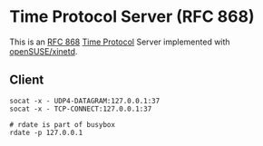 # Time Protocol Server (RFC 868)

This is an [RFC 868](https://datatracker.ietf.org/doc/html/rfc868/) [Time Protocol](https://en.wikipedia.org/wiki/Time_Protocol) Server implemented with [openSUSE/xinetd](https://github.com/openSUSE/xinetd).

## Client

```
socat -x - UDP4-DATAGRAM:127.0.0.1:37
socat -x - TCP-CONNECT:127.0.0.1:37

# rdate is part of busybox
rdate -p 127.0.0.1
```
